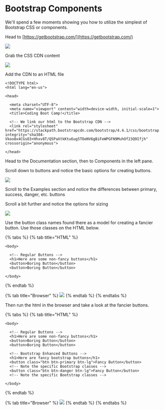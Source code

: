 # Bootstrap Components

We'll spend a few moments showing you how to utilize the simplest of Bootstrap CSS or components.

Head to [https://getbootstrap.com/](https://getbootstrap.com/)

![](../../../.gitbook/assets/6-bootstrapdemo_1.png)

Grab the CSS CDN content

![](../../../.gitbook/assets/6-bootstrapdemo_2.png)

Add the CDN to an HTML file

```markup
<!DOCTYPE html>
<html lang="en-us">

<head>

  <meta charset="UTF-8">
  <meta name="viewport" content="width=device-width, initial-scale=1">
  <title>Coding Boot Camp!</title>

  <!-- We link our html to the Bootstrap CDN -->
  <link rel="stylesheet" href="https://stackpath.bootstrapcdn.com/bootstrap/4.4.1/css/bootstrap.min.css" integrity="sha384-Vkoo8x4CGsO3+Hhxv8T/Q5PaXtkKtu6ug5TOeNV6gBiFeWPGFN9MuhOf23Q9Ifjh" crossorigin="anonymous">

</head>
```

Head to the Documentation section, then to Components in the left pane.

Scroll down to buttons and notice the basic options for creating buttons.

![](../../../.gitbook/assets/6-bootstrapdemo_4.png)

Scroll to the Examples section and notice the differences between primary, success, danger, etc. buttons

Scroll a bit further and notice the options for sizing

![](../../../.gitbook/assets/6-bootstrapdemo_6.png)

Use the button class names found there as a model for creating a fancier button. Use those classes on the HTML below.

{% tabs %}
{% tab title="HTML" %}
```markup
<body>

  <!-- Regular Buttons -->
  <h1>Here are some non-fancy buttons</h1>
  <button>Boring Button</button>
  <button>Boring Button</button>

</body>
```
{% endtab %}

{% tab title="Browser" %}
![](../../../.gitbook/assets/6-bootstrapdemo_7.png)
{% endtab %}
{% endtabs %}

Then run the html in the browser and take a look at the fancier buttons.

{% tabs %}
{% tab title="HTML" %}
```markup
<body>

  <!-- Regular Buttons -->
  <h1>Here are some non-fancy buttons</h1>
  <button>Boring Button</button>
  <button>Boring Button</button>

  <!-- Bootstrap Enhanced Buttons -->
  <h1>Here are fancy bootstrap buttons</h1>
  <button class="btn btn-primary btn-lg">Fancy Button</button>
  <!-- Note the specific Bootstrap classes -->
  <button class="btn btn-danger btn-lg">Fancy Button</button>
  <!-- Note the specific Bootstrap classes -->

</body>
```
{% endtab %}

{% tab title="Browser" %}
![](../../../.gitbook/assets/6-bootstrapdemo_8.png)
{% endtab %}
{% endtabs %}

